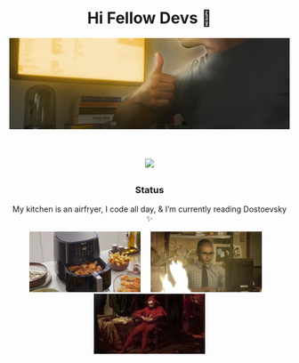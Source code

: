 <h1 align="center">
  Hi Fellow Devs 👋
</h1>
<p align="center">
  <img src="https://github.com/MarlonSteiner/MarlonSteiner/blob/main/github_banner.png" alt="Banner of a developer sitting in front of a desk">
</p>

<h1 align="center">
  <img src="https://readme-typing-svg.herokuapp.com/?font=Inter&size=48&center=true&vCenter=true&width=500&height=70&color=F0C052&duration=4000&lines=Workaholic;+Living+the+Dream+📯;" />
</h1>

<h3 align="center">Status</h3>

<p align="center">
  My kitchen is an airfryer, I code all day, & I’m currently reading Dostoevsky ✨
</p>

<p align="center">
  <img src="https://github.com/MarlonSteiner/MarlonSteiner/blob/main/banner_1.png" width="200" alt="Airfryer">
  <img src="https://raw.githubusercontent.com/MarlonSteiner/MarlonSteiner/main/spacer.png" width="10" height="0" alt="">
  <img src="https://github.com/MarlonSteiner/MarlonSteiner/blob/main/giff.gif" width="200" alt="coding gif">
  <img src="https://raw.githubusercontent.com/MarlonSteiner/MarlonSteiner/main/spacer.png" width="10" height="0" alt="">
  <img src="https://github.com/MarlonSteiner/MarlonSteiner/blob/main/banner_3.png" width="200" alt="Jester sitting down">
</p>
